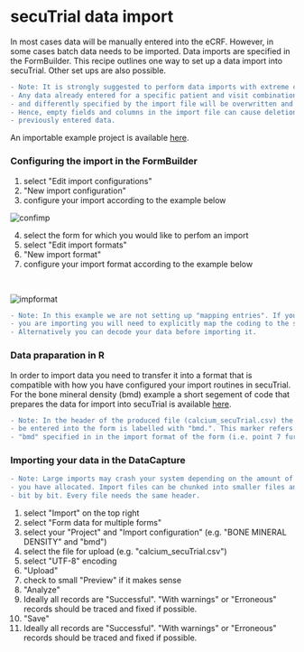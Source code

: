 # secuTrial data import

In most cases data will be manually entered into the eCRF. However, in some cases
batch data needs to be imported. Data imports are specified in the FormBuilder.
This recipe outlines one way to set up a data import into secuTrial. Other set ups
are also possible.

```diff
- Note: It is strongly suggested to perform data imports with extreme caution. 
- Any data already entered for a specific patient and visit combination explicitly
- and differently specified by the import file will be overwritten and lost. 
- Hence, empty fields and columns in the import file can cause deletion of 
- previously entered data.
```

An importable example project is available [here](https://github.com/PatrickRWright/SCTO/blob/master/DM/secuTrial/data/s_export_CSV-xls_DEM00_20180912-125720.zip).

### Configuring the import in the FormBuilder
1. select "Edit import configurations"
2. "New import configuration"
3. configure your import according to the example below

![confimp](https://github.com/PatrickRWright/SCTO/blob/master/DM/secuTrial/recipes/import_data/fig/config_import.png "confimp")

4. select the form for which you would like to perfom an import
5. select "Edit import formats"
6. "New import format"
7. configure your import format according to the example below
<br>

![impformat](https://github.com/PatrickRWright/SCTO/blob/master/DM/secuTrial/recipes/import_data/fig/import_format.png "impformat")

```diff
- Note: In this example we are not setting up "mapping entries". If you have coded data 
- you are importing you will need to explicitly map the coding to the secuTrial values. 
- Alternatively you can decode your data before importing it.
```

### Data praparation in R

In order to import data you need to transfer it into a format that is compatible with how you have configured your import routines in secuTrial. For the bone mineral density (bmd) example a short segement of code that prepares the data for import into secuTrial is available [here](https://github.com/PatrickRWright/SCTO/blob/master/DM/secuTrial/R/demo/secuTrial_lib_loading_demo.R#L2-L52).

```diff
- Note: In the header of the produced file (calcium_secuTrial.csv) the data to 
- be entered into the form is labelled with "bmd.". This marker refers to the 
- "bmd" specified in in the import format of the form (i.e. point 7 further up in this text).
```

### Importing your data in the DataCapture

```diff
- Note: Large imports may crash your system depending on the amount of resources 
- you have allocated. Import files can be chunked into smaller files and uploaded
- bit by bit. Every file needs the same header.
```

1. select "Import" on the top right
2. select "Form data for multiple forms"
3. select your "Project" and "Import configuration" (e.g. "BONE MINERAL DENSITY" and "bmd")
4. select the file for upload (e.g. "calcium_secuTrial.csv")
5. select "UTF-8" encoding
6. "Upload"
7. check to small "Preview" if it makes sense
8. "Analyze"
9. Ideally all records are "Successful". "With warnings" or "Erroneous" records should be traced and fixed if possible.
10. "Save"
11. Ideally all records are "Successful". "With warnings" or "Erroneous" records should be traced and fixed if possible.










